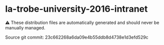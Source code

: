# la-trobe-university-2016-intranet

:warning: These distribution files are automatically generated and should never be manually managed.

Source git commit: 23c662268a6da09e4b55ddb8d4738e1d3efd529c
